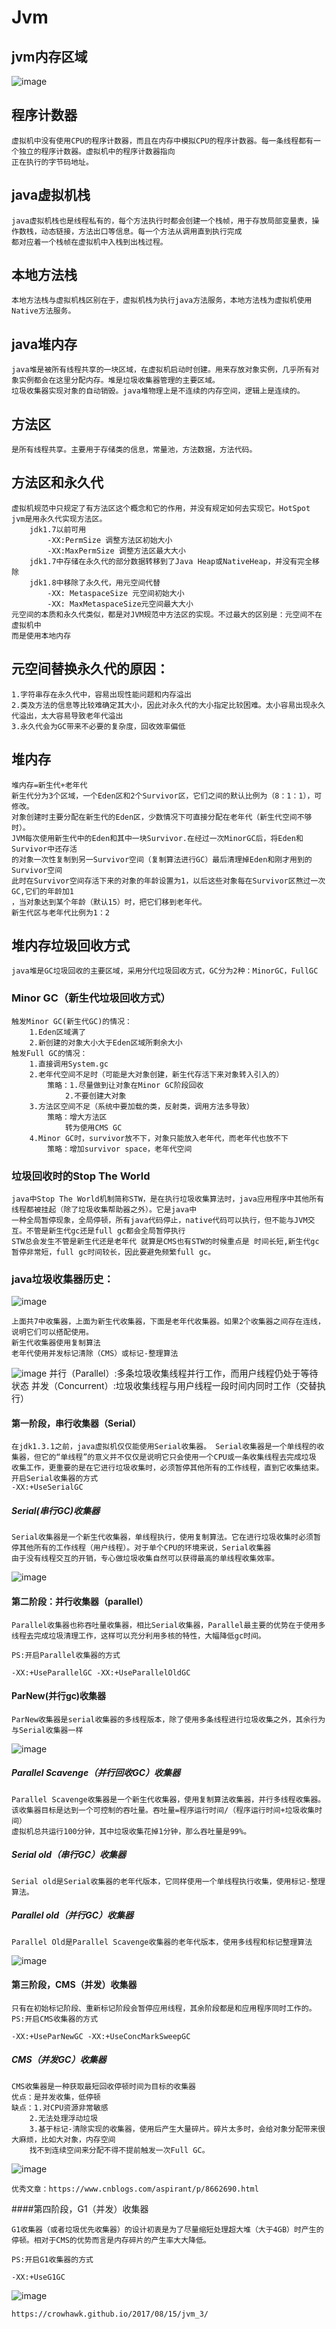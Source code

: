 # Jvm

## jvm内存区域
![image](https://github.com/williamzhang11/fastTech/blob/master/src/main/java/com/xiu/fastTech/jvm/image/jvmmemorymodel.jpg)

## 程序计数器
	虚拟机中没有使用CPU的程序计数器，而且在内存中模拟CPU的程序计数器。每一条线程都有一个独立的程序计数器。虚拟机中的程序计数器指向
	正在执行的字节码地址。
## java虚拟机栈
	java虚拟机栈也是线程私有的，每个方法执行时都会创建一个栈帧，用于存放局部变量表，操作数栈，动态链接，方法出口等信息。每一个方法从调用直到执行完成
	都对应着一个栈帧在虚拟机中入栈到出栈过程。
## 本地方法栈
	本地方法栈与虚拟机栈区别在于，虚拟机栈为执行java方法服务，本地方法栈为虚拟机使用Native方法服务。
## java堆内存
	java堆是被所有线程共享的一块区域，在虚拟机启动时创建。用来存放对象实例，几乎所有对象实例都会在这里分配内存。堆是垃圾收集器管理的主要区域。
	垃圾收集器实现对象的自动销毁。java堆物理上是不连续的内存空间，逻辑上是连续的。
## 方法区
	是所有线程共享。主要用于存储类的信息，常量池，方法数据，方法代码。
	
## 方法区和永久代

	虚拟机规范中只规定了有方法区这个概念和它的作用，并没有规定如何去实现它。HotSpot jvm是用永久代实现方法区。
		jdk1.7以前可用
	 		-XX:PermSize 调整方法区初始大小
	 		-XX:MaxPermSize 调整方法区最大大小
	 	jdk1.7中存储在永久代的部分数据转移到了Java Heap或NativeHeap，并没有完全移除
		jdk1.8中移除了永久代，用元空间代替
			-XX: MetaspaceSize 元空间初始大小
			-XX: MaxMetaspaceSize元空间最大大小
	元空间的本质和永久代类似，都是对JVM规范中方法区的实现。不过最大的区别是：元空间不在虚拟机中
	而是使用本地内存
## 元空间替换永久代的原因：
	1.字符串存在永久代中，容易出现性能问题和内存溢出
	2.类及方法的信息等比较难确定其大小，因此对永久代的大小指定比较困难。太小容易出现永久代溢出，太大容易导致老年代溢出
	3.永久代会为GC带来不必要的复杂度，回收效率偏低
## 堆内存

	堆内存=新生代+老年代
	新生代分为3个区域，一个Eden区和2个Survivor区，它们之间的默认比例为（8：1：1），可修改。
	对象创建时主要分配在新生代的Eden区，少数情况下可直接分配在老年代（新生代空间不够时）。
	JVM每次使用新生代中的Eden和其中一块Survivor.在经过一次MinorGC后，将Eden和Survivor中还存活
	的对象一次性复制到另一Survivor空间（复制算法进行GC）最后清理掉Eden和刚才用到的Survivor空间
	此时在Survivor空间存活下来的对象的年龄设置为1，以后这些对象每在Survivor区熬过一次GC,它们的年龄加1
	，当对象达到某个年龄（默认15）时，把它们移到老年代。
   	新生代区与老年代比例为1：2
   	
## 堆内存垃圾回收方式

	java堆是GC垃圾回收的主要区域，采用分代垃圾回收方式，GC分为2种：MinorGC，FullGC
	
### Minor GC（新生代垃圾回收方式）
	触发Minor GC(新生代GC)的情况：
		1.Eden区域满了
		2.新创建的对象大小大于Eden区域所剩余大小
	触发Full GC的情况：
		1.直接调用System.gc
		2.老年代空间不足时（可能是大对象创建，新生代存活下来对象转入引入的）
			策略：1.尽量做到让对象在Minor GC阶段回收
				2.不要创建大对象
		3.方法区空间不足（系统中要加载的类，反射类，调用方法多导致）
			策略：增大方法区
				转为使用CMS GC
		4.Minor GC时，survivor放不下，对象只能放入老年代，而老年代也放不下
			策略：增加survivor space，老年代空间
			
### 垃圾回收时的Stop The World

	java中Stop The World机制简称STW，是在执行垃圾收集算法时，java应用程序中其他所有线程都被挂起（除了垃圾收集帮助器之外）。它是java中
	一种全局暂停现象，全局停顿，所有java代码停止，native代码可以执行，但不能与JVM交互。不管是新生代gc还是full gc都会全局暂停执行
	STW总会发生不管是新生代还是老年代 就算是CMS也有STW的时候重点是 时间长短,新生代gc暂停非常短，full gc时间较长，因此要避免频繁full gc。
	
### java垃圾收集器历史：

![image](https://github.com/williamzhang11/fastTech/blob/master/src/main/java/com/xiu/fastTech/jvm/image/garbagecollect.jpg)

	上面共7中收集器，上面为新生代收集器，下面是老年代收集器。如果2个收集器之间存在连线，说明它们可以搭配使用。
	新生代收集器使用复制算法
	老年代使用并发标记清除（CMS）或标记-整理算法
	
![image](https://github.com/williamzhang11/fastTech/blob/master/src/main/java/com/xiu/fastTech/jvm/image/garbagecollectdetail.jpg)
	并行（Parallel）:多条垃圾收集线程并行工作，而用户线程仍处于等待状态
	并发（Concurrent）:垃圾收集线程与用户线程一段时间内同时工作（交替执行）
#### 第一阶段，串行收集器（Serial）
	在jdk1.3.1之前，java虚拟机仅仅能使用Serial收集器。 Serial收集器是一个单线程的收集器，但它的“单线程”的意义并不仅仅是说明它只会使用一个CPU或一条收集线程去完成垃圾	收集工作，更重要的是在它进行垃圾收集时，必须暂停其他所有的工作线程，直到它收集结束。
	开启Serial收集器的方式
    -XX:+UseSerialGC
##### Serial(串行GC)收集器
	Serial收集器是一个新生代收集器，单线程执行，使用复制算法。它在进行垃圾收集时必须暂停其他所有的工作线程（用户线程）。对于单个CPU的环境来说，Serial收集器
	由于没有线程交互的开销，专心做垃圾收集自然可以获得最高的单线程收集效率。
![image](https://github.com/williamzhang11/fastTech/blob/master/src/main/java/com/xiu/fastTech/jvm/image/serialgc.jpg)
#### 第二阶段：并行收集器（parallel）

	Parallel收集器也称吞吐量收集器，相比Serial收集器，Parallel最主要的优势在于使用多线程去完成垃圾清理工作，这样可以充分利用多核的特性，大幅降低gc时间。
	
	PS:开启Parallel收集器的方式
	
	-XX:+UseParallelGC -XX:+UseParallelOldGC

#### ParNew(并行gc)收集器
	ParNew收集器是serial收集器的多线程版本，除了使用多条线程进行垃圾收集之外，其余行为与Serial收集器一样
![image](https://github.com/williamzhang11/fastTech/blob/master/src/main/java/com/xiu/fastTech/jvm/image/parnewgc.jpg)
##### Parallel Scavenge（并行回收GC）收集器
	Parallel Scavenge收集器是一个新生代收集器，使用复制算法收集器，并行多线程收集器。该收集器目标是达到一个可控制的吞吐量。吞吐量=程序运行时间/（程序运行时间+垃圾收集时间）
	虚拟机总共运行100分钟，其中垃圾收集花掉1分钟，那么吞吐量是99%。
##### Serial old（串行GC）收集器
	Serial old是Serial收集器的老年代版本，它同样使用一个单线程执行收集，使用标记-整理算法。
##### Parallel old（并行GC）收集器
	Parallel Old是Parallel Scavenge收集器的老年代版本，使用多线程和标记整理算法

![image](https://github.com/williamzhang11/fastTech/blob/master/src/main/java/com/xiu/fastTech/jvm/image/paralleloldgc.jpg)

#### 第三阶段，CMS（并发）收集器
	只有在初始标记阶段、重新标记阶段会暂停应用线程，其余阶段都是和应用程序同时工作的。
	PS:开启CMS收集器的方式
	
	-XX:+UseParNewGC -XX:+UseConcMarkSweepGC

##### CMS（并发GC）收集器
	CMS收集器是一种获取最短回收停顿时间为目标的收集器
	优点：是并发收集，低停顿
	缺点：1.对CPU资源非常敏感
		2.无法处理浮动垃圾
		3.基于标记-清除实现的收集器，使用后产生大量碎片。碎片太多时，会给对象分配带来很大麻烦，比如大对象，内存空间
		找不到连续空间来分配不得不提前触发一次Full GC。
		
![image](https://github.com/williamzhang11/fastTech/blob/master/src/main/java/com/xiu/fastTech/jvmanalyze/image/jvmgc.png)	

	优秀文章：https://www.cnblogs.com/aspirant/p/8662690.html
####第四阶段，G1（并发）收集器

	G1收集器（或者垃圾优先收集器）的设计初衷是为了尽量缩短处理超大堆（大于4GB）时产生的停顿。相对于CMS的优势而言是内存碎片的产生率大大降低。
	
	PS:开启G1收集器的方式
	
	-XX:+UseG1GC
![image](https://github.com/williamzhang11/fastTech/blob/master/src/main/java/com/xiu/fastTech/jvmanalyze/image/gca.jpg)	
	
	
	
	https://crowhawk.github.io/2017/08/15/jvm_3/
























	
	
	
	
	
	
	
	
